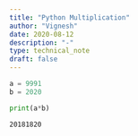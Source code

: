 ```yaml
---
title: "Python Multiplication"
author: "Vignesh"
date: 2020-08-12
description: "-"
type: technical_note
draft: false
---
```


```python
a = 9991
b = 2020

print(a*b)
```

    20181820

